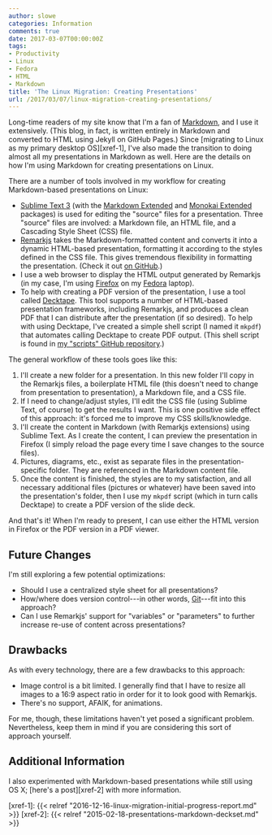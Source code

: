 ```yaml
---
author: slowe
categories: Information
comments: true
date: 2017-03-07T00:00:00Z
tags:
- Productivity
- Linux
- Fedora
- HTML
- Markdown
title: 'The Linux Migration: Creating Presentations'
url: /2017/03/07/linux-migration-creating-presentations/
---
```


Long-time readers of my site know that I'm a fan of [Markdown][link-4], and I use it extensively. (This blog, in fact, is written entirely in Markdown and converted to HTML using Jekyll on GitHub Pages.) Since [migrating to Linux as my primary desktop OS][xref-1], I've also made the transition to doing almost all my presentations in Markdown as well. Here are the details on how I'm using Markdown for creating presentations on Linux.

There are a number of tools involved in my workflow for creating Markdown-based presentations on Linux:

* [Sublime Text 3][link-3] (with the [Markdown Extended][link-11] and [Monokai Extended][link-12] packages) is used for editing the "source" files for a presentation. Three "source" files are involved: a Markdown file, an HTML file, and a Cascading Style Sheet (CSS) file.
* [Remarkjs][link-8] takes the Markdown-formatted content and converts it into a dynamic HTML-based presentation, formatting it according to the styles defined in the CSS file. This gives tremendous flexibility in formatting the presentation. (Check it out [on GitHub][link-5].)
* I use a web browser to display the HTML output generated by Remarkjs (in my case, I'm using [Firefox][link-6] on my [Fedora][link-7] laptop).
* To help with creating a PDF version of the presentation, I use a tool called [Decktape][link-1]. This tool supports a number of HTML-based presentation frameworks, including Remarkjs, and produces a clean PDF that I can distribute after the presentation (if so desired). To help with using Decktape, I've created a simple shell script (I named it `mkpdf`) that automates calling Decktape to create PDF output. (This shell script is found in [my "scripts" GitHub repository][link-9].)

The general workflow of these tools goes like this:

1. I'll create a new folder for a presentation. In this new folder I'll copy in the Remarkjs files, a boilerplate HTML file (this doesn't need to change from presentation to presentation), a Markdown file, and a CSS file.
2. If I need to change/adjust styles, I'll edit the CSS file (using Sublime Text, of course) to get the results I want. This is one positive side effect of this approach: it's forced me to improve my CSS skills/knowledge.
3. I'll create the content in Markdown (with Remarkjs extensions) using Sublime Text. As I create the content, I can preview the presentation in Firefox (I simply reload the page every time I save changes to the source files).
4. Pictures, diagrams, etc., exist as separate files in the presentation-specific folder. They are referenced in the Markdown content file.
5. Once the content is finished, the styles are to my satisfaction, and all necessary additional files (pictures or whatever) have been saved into the presentation's folder, then I use my `mkpdf` script (which in turn calls Decktape) to create a PDF version of the slide deck.

And that's it! When I'm ready to present, I can use either the HTML version in Firefox or the PDF version in a PDF viewer.

## Future Changes

I'm still exploring a few potential optimizations:

* Should I use a centralized style sheet for all presentations?
* How/where does version control---in other words, [Git][link-10]---fit into this approach?
* Can I use Remarkjs' support for "variables" or "parameters" to further increase re-use of content across presentations?

## Drawbacks

As with every technology, there are a few drawbacks to this approach:

* Image control is a bit limited. I generally find that I have to resize all images to a 16:9 aspect ratio in order for it to look good with Remarkjs.
* There's no support, AFAIK, for animations.

For me, though, these limitations haven't yet posed a significant problem. Nevertheless, keep them in mind if you are considering this sort of approach yourself.

## Additional Information

I also experimented with Markdown-based presentations while still using OS X; [here's a post][xref-2] with more information.

[link-1]: https://github.com/astefanutti/decktape
[link-3]: http://www.sublimetext.com
[link-4]: http://daringfireball.com/markdown/
[link-5]: https://github.com/gnab/remark
[link-6]: http://www.mozilla.com/firefox/
[link-7]: https://getfedora.org/
[link-8]: https://remarkjs.com
[link-9]: https://github.com/scottslowe/scripts
[link-10]: https://git-scm.com/
[link-11]: https://packagecontrol.io/packages/Markdown%20Extended
[link-12]: https://packagecontrol.io/packages/Monokai%20Extended
[xref-1]: {{< relref "2016-12-16-linux-migration-initial-progress-report.md" >}}
[xref-2]: {{< relref "2015-02-18-presentations-markdown-deckset.md" >}}
